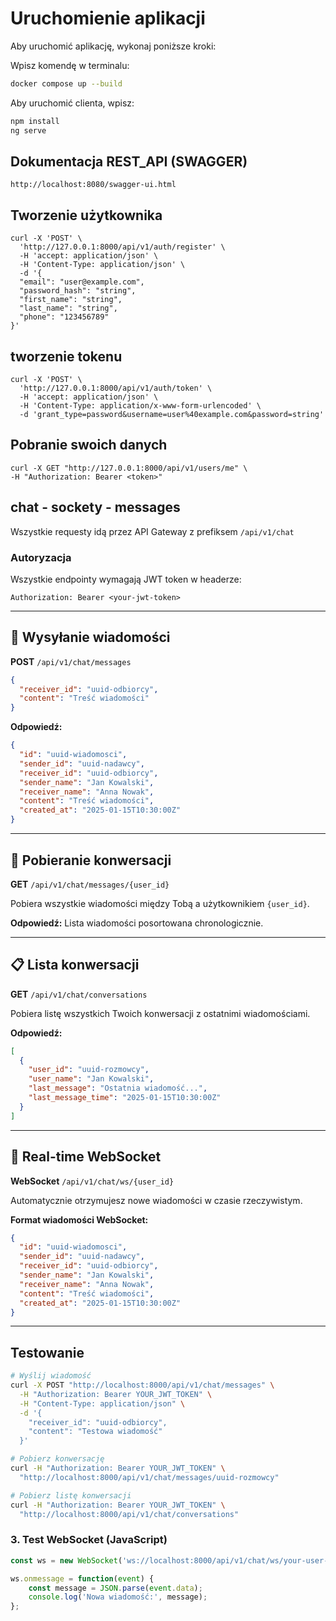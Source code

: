 # Uruchomienie aplikacji
Aby uruchomić aplikację, wykonaj poniższe kroki:

Wpisz komendę w terminalu:
```bash
docker compose up --build
```
Aby uruchomić clienta, wpisz:
```bash
npm install 
ng serve
```

## Dokumentacja REST_API (SWAGGER)

```
http://localhost:8080/swagger-ui.html
```

## Tworzenie użytkownika
```
curl -X 'POST' \
  'http://127.0.0.1:8000/api/v1/auth/register' \
  -H 'accept: application/json' \
  -H 'Content-Type: application/json' \
  -d '{
  "email": "user@example.com",
  "password_hash": "string",
  "first_name": "string",
  "last_name": "string",
  "phone": "123456789"
}'
```
## tworzenie tokenu
```
curl -X 'POST' \
  'http://127.0.0.1:8000/api/v1/auth/token' \
  -H 'accept: application/json' \
  -H 'Content-Type: application/x-www-form-urlencoded' \
  -d 'grant_type=password&username=user%40example.com&password=string'
```

## Pobranie swoich danych
```
curl -X GET "http://127.0.0.1:8000/api/v1/users/me" \
-H "Authorization: Bearer <token>"
```


## chat - sockety - messages

Wszystkie requesty idą przez API Gateway z prefiksem `/api/v1/chat`

### Autoryzacja
Wszystkie endpointy wymagają JWT token w headerze:
```
Authorization: Bearer <your-jwt-token>
```
---

## 📨 Wysyłanie wiadomości

**POST** `/api/v1/chat/messages`

```json
{
  "receiver_id": "uuid-odbiorcy",
  "content": "Treść wiadomości"
}
```

**Odpowiedź:**
```json
{
  "id": "uuid-wiadomosci",
  "sender_id": "uuid-nadawcy",
  "receiver_id": "uuid-odbiorcy", 
  "sender_name": "Jan Kowalski",
  "receiver_name": "Anna Nowak",
  "content": "Treść wiadomości",
  "created_at": "2025-01-15T10:30:00Z"
}
```

---

## 💬 Pobieranie konwersacji

**GET** `/api/v1/chat/messages/{user_id}`

Pobiera wszystkie wiadomości między Tobą a użytkownikiem `{user_id}`.

**Odpowiedź:** Lista wiadomości posortowana chronologicznie.

---

## 📋 Lista konwersacji

**GET** `/api/v1/chat/conversations`

Pobiera listę wszystkich Twoich konwersacji z ostatnimi wiadomościami.

**Odpowiedź:**
```json
[
  {
    "user_id": "uuid-rozmowcy",
    "user_name": "Jan Kowalski", 
    "last_message": "Ostatnia wiadomość...",
    "last_message_time": "2025-01-15T10:30:00Z"
  }
]
```

---

## 🔄 Real-time WebSocket

**WebSocket** `/api/v1/chat/ws/{user_id}`

Automatycznie otrzymujesz nowe wiadomości w czasie rzeczywistym.

**Format wiadomości WebSocket:**
```json
{
  "id": "uuid-wiadomosci",
  "sender_id": "uuid-nadawcy",
  "receiver_id": "uuid-odbiorcy",
  "sender_name": "Jan Kowalski", 
  "receiver_name": "Anna Nowak",
  "content": "Treść wiadomości",
  "created_at": "2025-01-15T10:30:00Z"
}
```

---

##  Testowanie

```bash
# Wyślij wiadomość
curl -X POST "http://localhost:8000/api/v1/chat/messages" \
  -H "Authorization: Bearer YOUR_JWT_TOKEN" \
  -H "Content-Type: application/json" \
  -d '{
    "receiver_id": "uuid-odbiorcy",
    "content": "Testowa wiadomość"
  }'

# Pobierz konwersację  
curl -H "Authorization: Bearer YOUR_JWT_TOKEN" \
  "http://localhost:8000/api/v1/chat/messages/uuid-rozmowcy"

# Pobierz listę konwersacji
curl -H "Authorization: Bearer YOUR_JWT_TOKEN" \
  "http://localhost:8000/api/v1/chat/conversations"
```

### 3. Test WebSocket (JavaScript)

```javascript
const ws = new WebSocket('ws://localhost:8000/api/v1/chat/ws/your-user-id');

ws.onmessage = function(event) {
    const message = JSON.parse(event.data);
    console.log('Nowa wiadomość:', message);
};
```